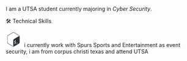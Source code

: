 I am a UTSA student currently majoring in *Cyber Security*.

:hammer_and_wrench: Technical Skills
<div>
  <img src="https://github.com/devicons/devicon/blob/master/icons/bash/bash-plain.svg" title="Bash" alt="bash" width="40" height="40"/>&nbsp;
i currently work with Spurs Sports and Entertainment as event security, i am from corpus christi texas and attend UTSA
